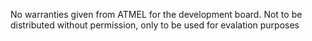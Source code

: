 No warranties given  from ATMEL for the development board. Not to be distributed without permission, only to be used for evalation purposes
